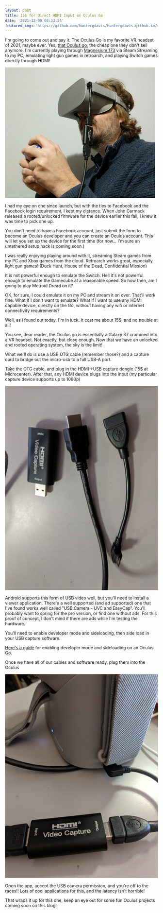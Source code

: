 ```yaml
---
layout: post
title: 15$ for Direct HDMI Input on Oculus Go 
date: '2021-12-09 08:33:24'
featured_img: 'https://github.com/huntergdavis/huntergdavis.github.io/raw/master/content/images/2021/oculus_hunter.jpg'
---
```

I'm going to come out and say it.  The Oculus Go is my favorite VR headset of 2021, maybe ever.  Yes, [that Oculus go](https://www.oculus.com/go/), the cheap one they don't sell anymore.  I'm currently playing through [Magnesium 173](https://store.steampowered.com/app/1157200/Magnesium_173/) via Steam Streaming to my PC, emulating light gun games in retroarch, and playing Switch games directly through HDMI! 

<img src="https://github.com/huntergdavis/huntergdavis.github.io/raw/master/content/images/2021/oculus_hunter.jpg" width="640">

I had my eye on one since launch, but with the ties to Facebook and the Facebook login requirement, I kept my distance.  When John Carmack released a rooted/unlocked firmware for the device earlier this fall, I knew it was time to pick one up. 

You don't need to have a Facebook account, just submit the form to become an Oculus developer and you can create an Oculus account.  This will let you set up the device for the first time (for now... I'm sure an untethered setup hack is coming soon.)

I was really enjoying playing around with it, streaming Steam games from my PC and Xbox games from the cloud.  Retroarch works great, especially light gun games!  (Duck Hunt, House of the Dead, Confidential Mission)

It is not powerful enough to emulate the Switch.  Hell it's not powerful enough to emulate the Gamecube at a reasonable speed.  So how then, am I going to play Metroid Dread on it?  

OK, for sure, I could emulate it on my PC and stream it on over.  That'll work fine.  What if I don't want to emulate?  What if I want to use any HDMI capable device, directly on the Go, without having any wifi or internet connectivity requirements?

Well, as I found out today, I'm in luck.  It cost me about 15$, and no trouble at all!  

You see, dear reader, the Oculus go is essentially a Galaxy S7 crammed into a VR headset.  Not exactly, but close enough.  Now that we have an unlocked and rooted operating system, the sky is the limit!

What we'll do is use a USB OTG cable (remember those?) and a capture card to bridge out the micro-usb to a full USB-A port. 

Take the OTG cable, and plug in the HDMI->USB capture dongle (15$ at Microcenter).  After that, any HDMI device plugs into the input (my particular capture device supports up to 1080p)

<img src="https://github.com/huntergdavis/huntergdavis.github.io/raw/master/content/images/2021/cables_for_oculus_hdmi.jpg" width="640">

Android supports this form of USB video well, but you'll need to install a viewer application.  There's a well supported (and ad supported) one that I've found works well called "USB Camera - UVC and EasyCap".  You'll probably want to spring for the pro version, or find one without ads.  For this proof of concept, I don't mind if there are ads while I'm testing the hardware. 

You'll need to enable developer mode and sideloading, then side load in your USB capture software.  

[Here's a guide](https://developer.oculus.com/documentation/native/android/mobile-device-setup/) for enabling developer mode and sideloading on an Oculus Go. 

Once we have all of our cables and software ready, plug them into the Oculus

<img src="https://github.com/huntergdavis/huntergdavis.github.io/raw/master/content/images/2021/oculus_hdmi_in.jpg" width="640">

Open the app, accept the USB camera permission, and you're off to the races!!  Lots of cool applications for this, and the latency isn't horrible! 

That wraps it up for this one, keep an eye out for some fun Oculus projects coming soon on this blog!  

